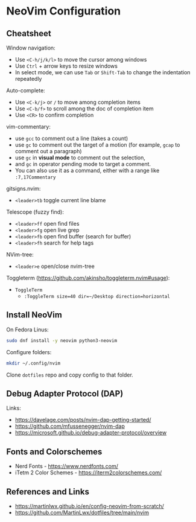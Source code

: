 # NeoVim Configuration


## Cheatsheet

Window navigation:
* Use `<C-h/j/k/l>` to move the cursor among windows
* Use `Ctrl` + arrow keys to resize windows
* In select mode, we can use `Tab` or `Shift-Tab` to change the indentation repeatedly

Auto-complete:
* Use `<C-k/j>` or `/` to move among completion items
* Use `<C-b/f>` to scroll among the doc of completion item
* Use `<CR>` to confirm completion

vim-commentary:
* use `gcc` to comment out a line (takes a count)
* use `gc` to comment out the target of a motion (for example, `gcap` to comment out a paragraph)
* use `gc` in **visual mode** to comment out the selection,
* and `gc` in operator pending mode to target a comment.
* You can also use it as a command, either with a range like `:7,17Commentary`

gitsigns.nvim:
* `<leader>tb` toggle current line blame

Telescope (fuzzy find):
* `<leader>ff` open find files
* `<leader>fg` open live grep
* `<leader>fb` open find buffer (search for buffer)
* `<leader>fh` search for help tags


NVim-tree:
* `<leader>e` open/close nvim-tree


Toggleterm (https://github.com/akinsho/toggleterm.nvim#usage):
* `ToggleTerm`
	* `:ToggleTerm size=40 dir=~/Desktop direction=horizontal`


## Install NeoVim

On Fedora Linus:

```bash
sudo dnf install -y neovim python3-neovim
```

Configure folders:

```bash
mkdir ~/.config/nvim
```

Clone `dotfiles` repo and copy config to that folder.


## Debug Adapter Protocol (DAP)

Links:
* https://davelage.com/posts/nvim-dap-getting-started/
* https://github.com/mfussenegger/nvim-dap
* https://microsoft.github.io/debug-adapter-protocol/overview


## Fonts and Colorschemes

* Nerd Fonts - https://www.nerdfonts.com/
* iTetm 2 Color Schemes - https://iterm2colorschemes.com/

## References and Links

* https://martinlwx.github.io/en/config-neovim-from-scratch/
* https://github.com/MartinLwx/dotfiles/tree/main/nvim
